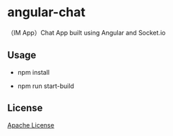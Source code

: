 # angular-chat
（IM App）Chat App built using Angular and Socket.io


## Usage

- npm install

- npm run start-build


## License

[Apache License](./LICENSE)